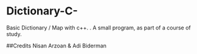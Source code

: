 # Dictionary-C-
Basic Dictionary / Map with c++. . A small program, as part of a course of study.

##Credits
Nisan Arzoan & Adi Biderman
